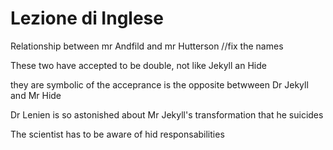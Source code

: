 # Lezione di Inglese

Relationship between mr Andfild and mr Hutterson //fix the names

These two have accepted to be double, not like Jekyll an Hide

they are symbolic of the acceprance 
is the opposite betwween Dr Jekyll and Mr Hide

Dr Lenien is so astonished about Mr Jekyll's transformation that he suicides

The scientist has to be aware of hid responsabilities



<!--stackedit_data:
eyJoaXN0b3J5IjpbMjQ3NTExNTA1LDEyMjU4NDQ5ODJdfQ==
-->